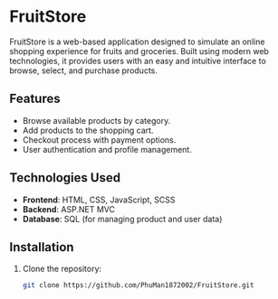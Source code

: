# FruitStore

FruitStore is a web-based application designed to simulate an online shopping experience for fruits and groceries. Built using modern web technologies, it provides users with an easy and intuitive interface to browse, select, and purchase products.

## Features
- Browse available products by category.
- Add products to the shopping cart.
- Checkout process with payment options.
- User authentication and profile management.

## Technologies Used
- **Frontend**: HTML, CSS, JavaScript, SCSS
- **Backend**: ASP.NET MVC
- **Database**: SQL (for managing product and user data)

## Installation
1. Clone the repository:
   ```bash
   git clone https://github.com/PhuMan1872002/FruitStore.git
